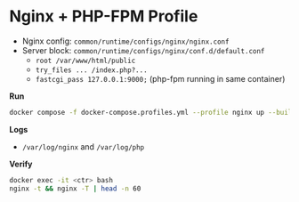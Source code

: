 # Nginx + PHP-FPM Profile

- Nginx config: `common/runtime/configs/nginx/nginx.conf`
- Server block: `common/runtime/configs/nginx/conf.d/default.conf`
  - `root /var/www/html/public`
  - `try_files ... /index.php?...`
  - `fastcgi_pass 127.0.0.1:9000;` (php-fpm running in same container)

**Run**
```bash
docker compose -f docker-compose.profiles.yml --profile nginx up --build
````

**Logs**

* `/var/log/nginx` and `/var/log/php`

**Verify**

```bash
docker exec -it <ctr> bash
nginx -t && nginx -T | head -n 60
```
